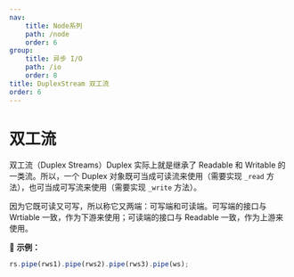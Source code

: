 ```yaml
---
nav:
    title: Node系列
    path: /node
    order: 6
group:
    title: 异步 I/O
    path: /io
    order: 8
title: DuplexStream 双工流
order: 6
---
```


# 双工流

双工流（Duplex Streams）Duplex 实际上就是继承了 Readable 和 Writable 的一类流。所以，一个 Duplex 对象既可当成可读流来使用（需要实现 `_read` 方法），也可当成可写流来使用（需要实现 `_write` 方法）。

因为它既可读又可写，所以称它又两端：可写端和可读端。可写端的接口与 Wrtiable 一致，作为下游来使用；可读端的接口与 Readable 一致，作为上游来使用。

🌰 **示例：**

```js
rs.pipe(rws1).pipe(rws2).pipe(rws3).pipe(ws);
```
